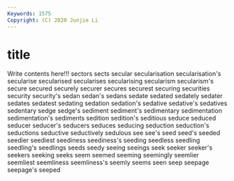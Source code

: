 ```yaml
---
Keywords: 1575
Copyright: (C) 2020 Junjie Li
---
```


# title

Write contents here!!!
sectors 
sects 
secular 
secularisation 
secularisation's 
secularise
secularised 
secularises 
secularising 
secularism 
secularism's 
secure 
secured 
securely 
securer 
secures
securest 
securing 
securities 
security 
security's 
sedan 
sedan's 
sedans 
sedate 
sedated
sedately 
sedater 
sedates 
sedatest 
sedating 
sedation 
sedation's 
sedative 
sedative's 
sedatives
sedentary 
sedge 
sedge's 
sediment 
sediment's 
sedimentary 
sedimentation 
sedimentation's 
sediments 
sedition
sedition's 
seditious 
seduce 
seduced 
seducer 
seducer's 
seducers 
seduces 
seducing 
seduction
seduction's 
seductions 
seductive 
seductively 
sedulous 
see 
see's 
seed 
seed's 
seeded
seedier 
seediest 
seediness 
seediness's 
seeding 
seedless 
seedling 
seedling's 
seedlings 
seeds
seedy 
seeing 
seeings 
seek 
seeker 
seeker's 
seekers 
seeking 
seeks 
seem
seemed 
seeming 
seemingly 
seemlier 
seemliest 
seemliness 
seemliness's 
seemly 
seems 
seen
seep 
seepage 
seepage's 
seeped 
